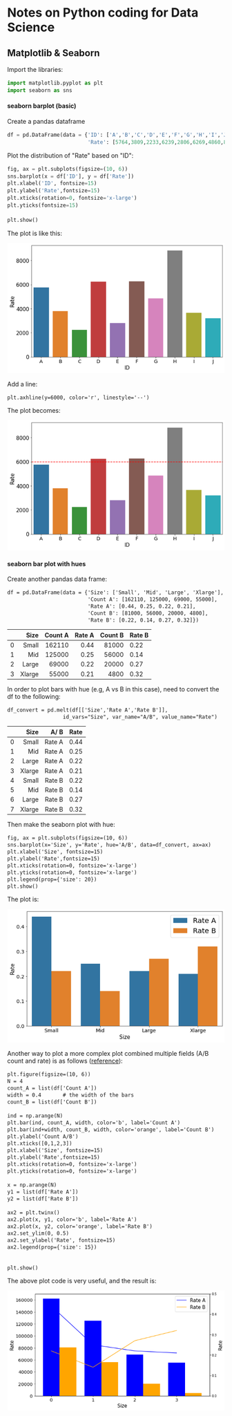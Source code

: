 # Notes on Python coding for Data Science





## Matplotlib & Seaborn



Import the libraries:

```python
import matplotlib.pyplot as plt
import seaborn as sns
```



#### seaborn barplot (basic)

Create a pandas dataframe

```python
df = pd.DataFrame(data = {'ID': ['A','B','C','D','E','F','G','H','I','J'], 
                          'Rate': [5764,3809,2233,6239,2806,6269,4860,8822,3658,3193]})
```

Plot the distribution of "Rate" based on "ID":

```Python
fig, ax = plt.subplots(figsize=(10, 6))
sns.barplot(x = df['ID'], y = df['Rate'])
plt.xlabel('ID', fontsize=15)
plt.ylabel('Rate',fontsize=15)
plt.xticks(rotation=0, fontsize='x-large')
plt.yticks(fontsize=15)

plt.show()
```

The plot is like this:

![seaborn_bar_1.png](https://github.com/dongzhang84/Study_Notes/blob/main/figures/python_notes/seaborn_bar_1.png?raw=true)

Add a line: 

```
plt.axhline(y=6000, color='r', linestyle='--')
```

The plot becomes:

![seaborn_bar_2.png](https://github.com/dongzhang84/Study_Notes/blob/main/figures/python_notes/seaborn_bar_2.png?raw=true)



#### seaborn bar plot with hues

Create another pandas data frame: 

```
df = pd.DataFrame(data = {'Size': ['Small', 'Mid', 'Large', 'Xlarge'],
                          'Count A': [162110, 125000, 69000, 55000],
                          'Rate A': [0.44, 0.25, 0.22, 0.21],
                          'Count B': [81000, 56000, 20000, 4800],
                          'Rate B': [0.22, 0.14, 0.27, 0.32]})
```

|      |   Size | Count  A | Rate A | Count B | Rate B |
| ---: | -----: | -------: | -----: | ------: | ------ |
|    0 |  Small |   162110 |   0.44 |   81000 | 0.22   |
|    1 |    Mid |   125000 |   0.25 |   56000 | 0.14   |
|    2 |  Large |    69000 |   0.22 |   20000 | 0.27   |
|    3 | Xlarge |    55000 |   0.21 |    4800 | 0.32   |

In order to plot bars with hue (e.g, A vs B in this case), need to convert the df to the following:

```
df_convert = pd.melt(df[['Size','Rate A','Rate B']], 
                  id_vars="Size", var_name="A/B", value_name="Rate")
```

|      |   Size |   A/ B | Rate |
| ---: | -----: | -----: | ---- |
|    0 |  Small | Rate A | 0.44 |
|    1 |    Mid | Rate A | 0.25 |
|    2 |  Large | Rate A | 0.22 |
|    3 | Xlarge | Rate A | 0.21 |
|    4 |  Small | Rate B | 0.22 |
|    5 |    Mid | Rate B | 0.14 |
|    6 |  Large | Rate B | 0.27 |
|    7 | Xlarge | Rate B | 0.32 |

Then make the seaborn plot with hue:

```
fig, ax = plt.subplots(figsize=(10, 6))
sns.barplot(x='Size', y='Rate', hue='A/B', data=df_convert, ax=ax)
plt.xlabel('Size', fontsize=15)
plt.ylabel('Rate',fontsize=15)
plt.xticks(rotation=0, fontsize='x-large')
plt.yticks(rotation=0, fontsize='x-large')
plt.legend(prop={'size': 20})
plt.show()
```

The plot is:

![seaborn_bar_hue_1.png](https://github.com/dongzhang84/Study_Notes/blob/main/figures/python_notes/seaborn_bar_hue_1.png?raw=true)



Another way to plot a more complex plot combined multiple fields (A/B count and rate) is as follows ([reference](https://stackoverflow.com/questions/32474434/trying-to-plot-a-line-plot-on-a-bar-plot-using-matplotlib)):

```
plt.figure(figsize=(10, 6))          
N = 4
count_A = list(df['Count A'])
width = 0.4       # the width of the bars
count_B = list(df['Count B'])

ind = np.arange(N)
plt.bar(ind, count_A, width, color='b', label='Count A')
plt.bar(ind+width, count_B, width, color='orange', label='Count B')
plt.ylabel('Count A/B') 
plt.xticks([0,1,2,3])
plt.xlabel('Size', fontsize=15)
plt.ylabel('Rate',fontsize=15)
plt.xticks(rotation=0, fontsize='x-large')
plt.yticks(rotation=0, fontsize='x-large')

x = np.arange(N)
y1 = list(df['Rate A'])
y2 = list(df['Rate B'])

ax2 = plt.twinx()
ax2.plot(x, y1, color='b', label='Rate A')
ax2.plot(x, y2, color='orange', label='Rate B')
ax2.set_ylim(0, 0.5)
ax2.set_ylabel('Rate', fontsize=15)
ax2.legend(prop={'size': 15})


plt.show()
```

The above plot code is very useful, and the result is:

![seaborn_bar_hue_2.png](https://github.com/dongzhang84/Study_Notes/blob/main/figures/python_notes/seaborn_bar_hue_2.png?raw=true)